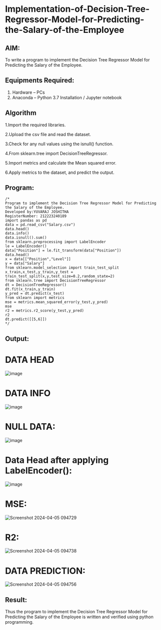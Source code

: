 # Implementation-of-Decision-Tree-Regressor-Model-for-Predicting-the-Salary-of-the-Employee

## AIM:
To write a program to implement the Decision Tree Regressor Model for Predicting the Salary of the Employee.

## Equipments Required:
1. Hardware – PCs
2. Anaconda – Python 3.7 Installation / Jupyter notebook

## Algorithm
1.Import the required libraries.

2.Upload the csv file and read the dataset.

3.Check for any null values using the isnull() function.

4.From sklearn.tree import DecisionTreeRegressor.

5.Import metrics and calculate the Mean squared error.

6.Apply metrics to the dataset, and predict the output.

## Program:
```
/*
Program to implement the Decision Tree Regressor Model for Predicting the Salary of the Employee.
Developed by:YUVARAJ JOSHITHA 
RegisterNumber: 212223240189
import pandas as pd
data = pd.read_csv("Salary.csv")
data.head()
data.info()
data.isnull().sum()
from sklearn.preprocessing import LabelEncoder
le = LabelEncoder()
data["Position"] = le.fit_transform(data["Position"])
data.head()
x = data[["Position","Level"]]
y = data["Salary"]
from sklearn.model_selection import train_test_split
x_train,x_test,y_train,y_test = train_test_split(x,y,test_size=0.2,random_state=2)
from sklearn.tree import DecisionTreeRegressor
dt = DecisionTreeRegressor()
dt.fit(x_train,y_train)
y_pred = dt.predict(x_test)
from sklearn import metrics
mse = metrics.mean_squared_error(y_test,y_pred)
mse
r2 = metrics.r2_score(y_test,y_pred)
r2
dt.predict([[5,6]]) 
*/
```

## Output:
# DATA HEAD
![image](https://github.com/Joshitha-YUVARAJ/Implementation-of-Decision-Tree-Regressor-Model-for-Predicting-the-Salary-of-the-Employee/assets/145742770/2ed7b389-62ec-4d47-ab82-d6e4f1e9995e)
# DATA INFO
![image](https://github.com/Joshitha-YUVARAJ/Implementation-of-Decision-Tree-Regressor-Model-for-Predicting-the-Salary-of-the-Employee/assets/145742770/baae15fd-3073-4dc1-9163-efcd12a3209a)
# NULL DATA:
![image](https://github.com/Joshitha-YUVARAJ/Implementation-of-Decision-Tree-Regressor-Model-for-Predicting-the-Salary-of-the-Employee/assets/145742770/065a18aa-5695-466e-b903-efc1870d8bc4)

# Data Head after applying LabelEncoder():
![image](https://github.com/Joshitha-YUVARAJ/Implementation-of-Decision-Tree-Regressor-Model-for-Predicting-the-Salary-of-the-Employee/assets/145742770/349bb6b8-b6e0-4424-bc71-37f7d7cff963)
# MSE:
![Screenshot 2024-04-05 094729](https://github.com/Joshitha-YUVARAJ/Implementation-of-Decision-Tree-Regressor-Model-for-Predicting-the-Salary-of-the-Employee/assets/145742770/c5cce21f-5d44-4385-80a5-b00fab1ba46a)

# R2:
![Screenshot 2024-04-05 094738](https://github.com/Joshitha-YUVARAJ/Implementation-of-Decision-Tree-Regressor-Model-for-Predicting-the-Salary-of-the-Employee/assets/145742770/4116537a-97e9-48cf-a722-3f63b7e784a3)

# DATA PREDICTION:
![Screenshot 2024-04-05 094756](https://github.com/Joshitha-YUVARAJ/Implementation-of-Decision-Tree-Regressor-Model-for-Predicting-the-Salary-of-the-Employee/assets/145742770/5b848d52-9690-4f39-927b-4ac1122dc7c9)



## Result:
Thus the program to implement the Decision Tree Regressor Model for Predicting the Salary of the Employee is written and verified using python programming.
